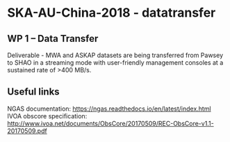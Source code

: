 # SKA-AU-China-2018 - **datatransfer**

## WP 1 – Data Transfer
Deliverable - MWA and ASKAP datasets are being transferred from Pawsey to SHAO in a streaming mode with user-friendly management consoles at a sustained rate of >400 MB/s.

## Useful links
NGAS documentation: https://ngas.readthedocs.io/en/latest/index.html
IVOA obscore specification: http://www.ivoa.net/documents/ObsCore/20170509/REC-ObsCore-v1.1-20170509.pdf
